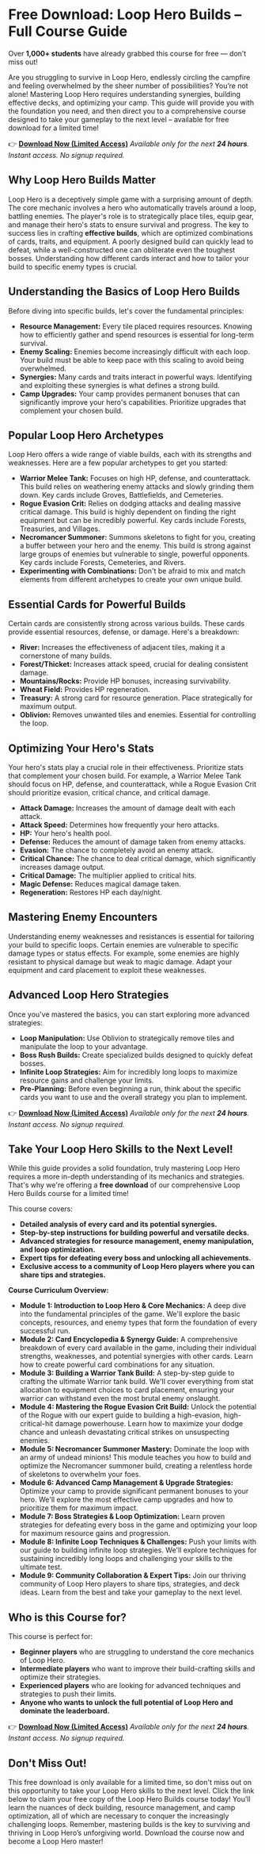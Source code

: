 # Free Download: Loop Hero Builds – Full Course Guide

Over **1,000+ students** have already grabbed this course for free — don’t miss out!

Are you struggling to survive in Loop Hero, endlessly circling the campfire and feeling overwhelmed by the sheer number of possibilities? You’re not alone! Mastering Loop Hero requires understanding synergies, building effective decks, and optimizing your camp. This guide will provide you with the foundation you need, and then direct you to a comprehensive course designed to take your gameplay to the next level – available for free download for a limited time!

👉 [**Download Now (Limited Access)**](https://udemywork.com/loop-hero-builds)
_Available only for the next **24 hours**. Instant access. No signup required._

## Why Loop Hero Builds Matter

Loop Hero is a deceptively simple game with a surprising amount of depth. The core mechanic involves a hero who automatically travels around a loop, battling enemies. The player's role is to strategically place tiles, equip gear, and manage their hero's stats to ensure survival and progress. The key to success lies in crafting **effective builds**, which are optimized combinations of cards, traits, and equipment. A poorly designed build can quickly lead to defeat, while a well-constructed one can obliterate even the toughest bosses. Understanding how different cards interact and how to tailor your build to specific enemy types is crucial.

## Understanding the Basics of Loop Hero Builds

Before diving into specific builds, let's cover the fundamental principles:

*   **Resource Management:** Every tile placed requires resources. Knowing how to efficiently gather and spend resources is essential for long-term survival.
*   **Enemy Scaling:** Enemies become increasingly difficult with each loop. Your build must be able to keep pace with this scaling to avoid being overwhelmed.
*   **Synergies:** Many cards and traits interact in powerful ways. Identifying and exploiting these synergies is what defines a strong build.
*   **Camp Upgrades:** Your camp provides permanent bonuses that can significantly improve your hero's capabilities. Prioritize upgrades that complement your chosen build.

## Popular Loop Hero Archetypes

Loop Hero offers a wide range of viable builds, each with its strengths and weaknesses. Here are a few popular archetypes to get you started:

*   **Warrior Melee Tank:** Focuses on high HP, defense, and counterattack. This build relies on weathering enemy attacks and slowly grinding them down. Key cards include Groves, Battlefields, and Cemeteries.
*   **Rogue Evasion Crit:** Relies on dodging attacks and dealing massive critical damage. This build is highly dependent on finding the right equipment but can be incredibly powerful. Key cards include Forests, Treasuries, and Villages.
*   **Necromancer Summoner:** Summons skeletons to fight for you, creating a buffer between your hero and the enemy. This build is strong against large groups of enemies but vulnerable to single, powerful opponents. Key cards include Forests, Cemeteries, and Rivers.
*   **Experimenting with Combinations:** Don't be afraid to mix and match elements from different archetypes to create your own unique build.

## Essential Cards for Powerful Builds

Certain cards are consistently strong across various builds. These cards provide essential resources, defense, or damage. Here's a breakdown:

*   **River:** Increases the effectiveness of adjacent tiles, making it a cornerstone of many builds.
*   **Forest/Thicket:** Increases attack speed, crucial for dealing consistent damage.
*   **Mountains/Rocks:** Provide HP bonuses, increasing survivability.
*   **Wheat Field:** Provides HP regeneration.
*   **Treasury:** A strong card for resource generation. Place strategically for maximum output.
*   **Oblivion:** Removes unwanted tiles and enemies. Essential for controlling the loop.

## Optimizing Your Hero's Stats

Your hero's stats play a crucial role in their effectiveness. Prioritize stats that complement your chosen build. For example, a Warrior Melee Tank should focus on HP, defense, and counterattack, while a Rogue Evasion Crit should prioritize evasion, critical chance, and critical damage.

*   **Attack Damage:** Increases the amount of damage dealt with each attack.
*   **Attack Speed:** Determines how frequently your hero attacks.
*   **HP:** Your hero's health pool.
*   **Defense:** Reduces the amount of damage taken from enemy attacks.
*   **Evasion:** The chance to completely avoid an enemy attack.
*   **Critical Chance:** The chance to deal critical damage, which significantly increases damage output.
*   **Critical Damage:** The multiplier applied to critical hits.
*   **Magic Defense:** Reduces magical damage taken.
*   **Regeneration:** Restores HP each day/night.

## Mastering Enemy Encounters

Understanding enemy weaknesses and resistances is essential for tailoring your build to specific loops. Certain enemies are vulnerable to specific damage types or status effects. For example, some enemies are highly resistant to physical damage but weak to magic damage. Adapt your equipment and card placement to exploit these weaknesses.

## Advanced Loop Hero Strategies

Once you've mastered the basics, you can start exploring more advanced strategies:

*   **Loop Manipulation:** Use Oblivion to strategically remove tiles and manipulate the loop to your advantage.
*   **Boss Rush Builds:** Create specialized builds designed to quickly defeat bosses.
*   **Infinite Loop Strategies:** Aim for incredibly long loops to maximize resource gains and challenge your limits.
*   **Pre-Planning:** Before even beginning a run, think about the specific cards you want to use and the overall strategy you plan to implement.

👉 [**Download Now (Limited Access)**](https://udemywork.com/loop-hero-builds)
_Available only for the next **24 hours**. Instant access. No signup required._

## Take Your Loop Hero Skills to the Next Level!

While this guide provides a solid foundation, truly mastering Loop Hero requires a more in-depth understanding of its mechanics and strategies. That's why we're offering a **free download** of our comprehensive Loop Hero Builds course for a limited time!

This course covers:

*   **Detailed analysis of every card and its potential synergies.**
*   **Step-by-step instructions for building powerful and versatile decks.**
*   **Advanced strategies for resource management, enemy manipulation, and loop optimization.**
*   **Expert tips for defeating every boss and unlocking all achievements.**
*   **Exclusive access to a community of Loop Hero players where you can share tips and strategies.**

**Course Curriculum Overview:**

*   **Module 1: Introduction to Loop Hero & Core Mechanics:** A deep dive into the fundamental principles of the game. We'll explore the basic concepts, resources, and enemy types that form the foundation of every successful run.
*   **Module 2: Card Encyclopedia & Synergy Guide:** A comprehensive breakdown of every card available in the game, including their individual strengths, weaknesses, and potential synergies with other cards. Learn how to create powerful card combinations for any situation.
*   **Module 3: Building a Warrior Tank Build:** A step-by-step guide to crafting the ultimate Warrior tank build. We'll cover everything from stat allocation to equipment choices to card placement, ensuring your warrior can withstand even the most brutal enemy onslaught.
*   **Module 4: Mastering the Rogue Evasion Crit Build:** Unlock the potential of the Rogue with our expert guide to building a high-evasion, high-critical-hit damage powerhouse. Learn how to maximize your dodge chance and unleash devastating critical strikes on unsuspecting enemies.
*   **Module 5: Necromancer Summoner Mastery:** Dominate the loop with an army of undead minions! This module teaches you how to build and optimize the Necromancer summoner build, creating a relentless horde of skeletons to overwhelm your foes.
*   **Module 6: Advanced Camp Management & Upgrade Strategies:** Optimize your camp to provide significant permanent bonuses to your hero. We'll explore the most effective camp upgrades and how to prioritize them for maximum impact.
*   **Module 7: Boss Strategies & Loop Optimization:** Learn proven strategies for defeating every boss in the game and optimizing your loop for maximum resource gains and progression.
*   **Module 8: Infinite Loop Techniques & Challenges:** Push your limits with our guide to building infinite loop strategies. We'll explore techniques for sustaining incredibly long loops and challenging your skills to the ultimate test.
*   **Module 9: Community Collaboration & Expert Tips:** Join our thriving community of Loop Hero players to share tips, strategies, and deck ideas. Learn from the best and take your gameplay to the next level.

## Who is this Course for?

This course is perfect for:

*   **Beginner players** who are struggling to understand the core mechanics of Loop Hero.
*   **Intermediate players** who want to improve their build-crafting skills and optimize their strategies.
*   **Experienced players** who are looking for advanced techniques and strategies to push their limits.
*   **Anyone who wants to unlock the full potential of Loop Hero and dominate the leaderboard.**

👉 [**Download Now (Limited Access)**](https://udemywork.com/loop-hero-builds)
_Available only for the next **24 hours**. Instant access. No signup required._

## Don't Miss Out!

This free download is only available for a limited time, so don't miss out on this opportunity to take your Loop Hero skills to the next level. Click the link below to claim your free copy of the Loop Hero Builds course today! You’ll learn the nuances of deck building, resource management, and camp optimization, all of which are necessary to conquer the increasingly challenging loops. Remember, mastering builds is the key to surviving and thriving in Loop Hero’s unforgiving world. Download the course now and become a Loop Hero master!
